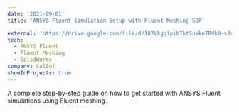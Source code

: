 ```yaml
---
date: '2021-09-01'
title: 'ANSYS Fluent Simulation Setup with Fluent Meshing SOP'

external: 'https://drive.google.com/file/d/187Vkgq1pibTktSuske7RVk0-sJvagDIp/view?usp=sharing'
tech:
  - ANSYS Fluent
  - Fluent Meshing
  - SolidWorks
company: CalSol
showInProjects: true
---
```


A complete step-by-step guide on how to get started with ANSYS Fluent simulations using Fluent meshing.
